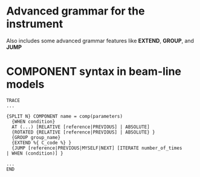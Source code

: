 # Advanced grammar for the instrument

Also includes some advanced grammar features like **EXTEND**, **GROUP**, and **JUMP**
# COMPONENT syntax in beam-line models

```
TRACE
...

{SPLIT N} COMPONENT name = comp(parameters) 
  {WHEN condition}
  AT (...) [RELATIVE [reference|PREVIOUS] | ABSOLUTE]
  {ROTATED {RELATIVE [reference|PREVIOUS] | ABSOLUTE} }
  {GROUP group_name}
  {EXTEND %{ C_code %} }
  {JUMP [reference|PREVIOUS|MYSELF|NEXT] [ITERATE number_of_times
| WHEN (condition)] }

...
END
```
